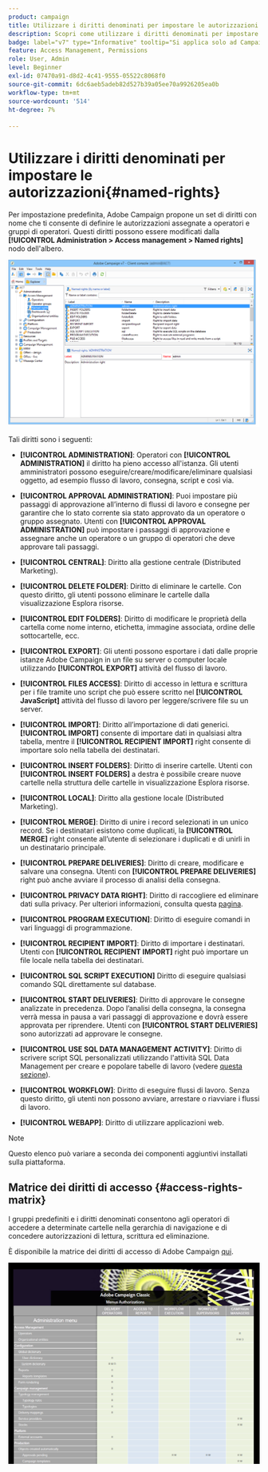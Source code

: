 ```yaml
---
product: campaign
title: Utilizzare i diritti denominati per impostare le autorizzazioni
description: Scopri come utilizzare i diritti denominati per impostare le autorizzazioni
badge: label="v7" type="Informative" tooltip="Si applica solo ad Campaign Classic v7"
feature: Access Management, Permissions
role: User, Admin
level: Beginner
exl-id: 07470a91-d8d2-4c41-9555-05522c8068f0
source-git-commit: 6dc6aeb5adeb82d527b39a05ee70a9926205ea0b
workflow-type: tm+mt
source-wordcount: '514'
ht-degree: 7%

---
```


# Utilizzare i diritti denominati per impostare le autorizzazioni{#named-rights}



Per impostazione predefinita, Adobe Campaign propone un set di diritti con nome che ti consente di definire le autorizzazioni assegnate a operatori e gruppi di operatori. Questi diritti possono essere modificati dalla **[!UICONTROL Administration > Access management > Named rights]** nodo dell&#39;albero.

![](assets/s_ncs_admin_named_rights.png)

Tali diritti sono i seguenti:

* **[!UICONTROL ADMINISTRATION]**: Operatori con **[!UICONTROL ADMINISTRATION]** il diritto ha pieno accesso all&#39;istanza. Gli utenti amministratori possono eseguire/creare/modificare/eliminare qualsiasi oggetto, ad esempio flusso di lavoro, consegna, script e così via.

* **[!UICONTROL APPROVAL ADMINISTRATION]**: Puoi impostare più passaggi di approvazione all’interno di flussi di lavoro e consegne per garantire che lo stato corrente sia stato approvato da un operatore o gruppo assegnato. Utenti con **[!UICONTROL APPROVAL ADMINISTRATION]** può impostare i passaggi di approvazione e assegnare anche un operatore o un gruppo di operatori che deve approvare tali passaggi.

* **[!UICONTROL CENTRAL]**: Diritto alla gestione centrale (Distributed Marketing).

* **[!UICONTROL DELETE FOLDER]**: Diritto di eliminare le cartelle. Con questo diritto, gli utenti possono eliminare le cartelle dalla visualizzazione Esplora risorse.

* **[!UICONTROL EDIT FOLDERS]**: Diritto di modificare le proprietà della cartella come nome interno, etichetta, immagine associata, ordine delle sottocartelle, ecc.

* **[!UICONTROL EXPORT]**: Gli utenti possono esportare i dati dalle proprie istanze Adobe Campaign in un file su server o computer locale utilizzando **[!UICONTROL EXPORT]** attività del flusso di lavoro.

* **[!UICONTROL FILES ACCESS]**: Diritto di accesso in lettura e scrittura per i file tramite uno script che può essere scritto nel **[!UICONTROL JavaScript]** attività del flusso di lavoro per leggere/scrivere file su un server.

* **[!UICONTROL IMPORT]**: Diritto all’importazione di dati generici. **[!UICONTROL IMPORT]** consente di importare dati in qualsiasi altra tabella, mentre il **[!UICONTROL RECIPIENT IMPORT]** right consente di importare solo nella tabella dei destinatari.

* **[!UICONTROL INSERT FOLDERS]**: Diritto di inserire cartelle. Utenti con **[!UICONTROL INSERT FOLDERS]** a destra è possibile creare nuove cartelle nella struttura delle cartelle in visualizzazione Esplora risorse.

* **[!UICONTROL LOCAL]**: Diritto alla gestione locale (Distributed Marketing).

* **[!UICONTROL MERGE]**: Diritto di unire i record selezionati in un unico record. Se i destinatari esistono come duplicati, la **[!UICONTROL MERGE]** right consente all’utente di selezionare i duplicati e di unirli in un destinatario principale.

* **[!UICONTROL PREPARE DELIVERIES]**: Diritto di creare, modificare e salvare una consegna. Utenti con **[!UICONTROL PREPARE DELIVERIES]** right può anche avviare il processo di analisi della consegna.

* **[!UICONTROL PRIVACY DATA RIGHT]**: Diritto di raccogliere ed eliminare dati sulla privacy. Per ulteriori informazioni, consulta questa [pagina](https://helpx.adobe.com/it/campaign/kb/acc-privacy.html).

* **[!UICONTROL PROGRAM EXECUTION]**: Diritto di eseguire comandi in vari linguaggi di programmazione.

* **[!UICONTROL RECIPIENT IMPORT]**: Diritto di importare i destinatari. Utenti con **[!UICONTROL RECIPIENT IMPORT]** right può importare un file locale nella tabella dei destinatari.

* **[!UICONTROL SQL SCRIPT EXECUTION]** Diritto di eseguire qualsiasi comando SQL direttamente sul database.

* **[!UICONTROL START DELIVERIES]**: Diritto di approvare le consegne analizzate in precedenza. Dopo l’analisi della consegna, la consegna verrà messa in pausa a vari passaggi di approvazione e dovrà essere approvata per riprendere. Utenti con **[!UICONTROL START DELIVERIES]** sono autorizzati ad approvare le consegne.

* **[!UICONTROL USE SQL DATA MANAGEMENT ACTIVITY]**: Diritto di scrivere script SQL personalizzati utilizzando l&#39;attività SQL Data Management per creare e popolare tabelle di lavoro (vedere [questa sezione](../../workflow/using/sql-data-management.md)).

* **[!UICONTROL WORKFLOW]**: Diritto di eseguire flussi di lavoro. Senza questo diritto, gli utenti non possono avviare, arrestare o riavviare i flussi di lavoro.

* **[!UICONTROL WEBAPP]**: Diritto di utilizzare applicazioni web.

>[!NOTE]
>
>Questo elenco può variare a seconda dei componenti aggiuntivi installati sulla piattaforma.

## Matrice dei diritti di accesso {#access-rights-matrix}

I gruppi predefiniti e i diritti denominati consentono agli operatori di accedere a determinate cartelle nella gerarchia di navigazione e di concedere autorizzazioni di lettura, scrittura ed eliminazione.

È disponibile la matrice dei diritti di accesso di Adobe Campaign [qui](/help/platform/using/assets/access-rights-matrix.pdf).

[![immagine](assets/do-not-localize/user_management.png)](https://experienceleague.adobe.com/docs/campaign-classic/assets/access-rights-matrix.pdf?lang=en)
